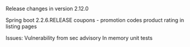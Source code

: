 Release changes in version 2.12.0


Spring boot 2.2.6.RELEASE
coupons - promotion codes
product rating in listing pages


Issues:
Vulnerability from sec advisory
In memory unit tests



